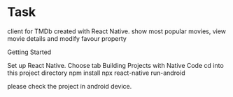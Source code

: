 # Task
client for TMDb created with React Native.
show most popular movies, view movie details and modify favour property 


Getting Started

Set up React Native. Choose tab Building Projects with Native Code
cd into this project directory
npm install
npx react-native run-android

please check the project in android device.
